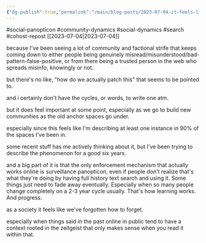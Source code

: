 ```yaml
---
{"dg-publish":true,"permalink":"/main/blog-posts/2023-07-04-it-feels-like-there-really-needs-to-be-a-so-your-web-of-trust-had-a-propagating-error-what-do/","noteIcon":"","created":"2023-08-09T14:57:00.800-04:00","updated":"2023-10-06T22:48:46.102-04:00"}
---
```


#social-panopticon #community-dynamics #social-dynamics #search #cohost-repost
[[2023-07-04\|2023-07-04]]

because I've been seeing a lot of community and factional strife that keeps coming down to either people being genuinely misread/misunderstood/bad-pattern-false-positive, or from there being a trusted person in the web who spreads misinfo, knowingly or not.

but there's no like, "how do we actually patch this" that seems to be pointed to.

and i certainly don't have the cycles, or words, to write one atm.

but it does feel important at some point, especially as we go to build new communities as the old anchor spaces go under.

especially since this feels like I'm describing at least one instance in 90% of the spaces I've been in.

some recent stuff has me actively thinking about it, but I've been trying to describe the phenomenon for a good six years.

and a big part of it is that the only enforcement mechanism that actually works online is surveillance panopticon, even if people don't realize that's what they're doing by having full history text search and using it.  Some things just need to fade away eventually.  Especially when so many people change completely on a 2-3 year cycle usually.  That's how learning works.  And progress.

as a society it feels like we've forgotten how to forget.

especially when things said in the past online in public tend to have a context rooted in the zeitgeist that only makes sense when you read it within that.